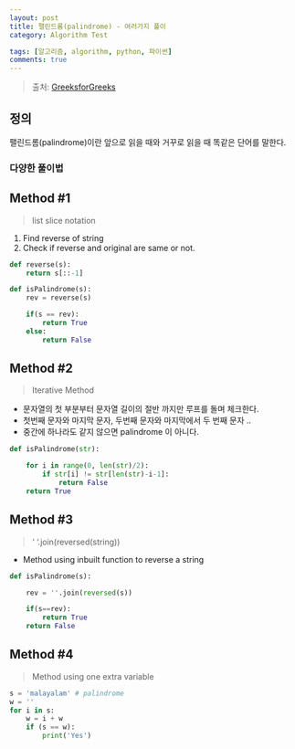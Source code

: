 ```yaml
---
layout: post
title: 팰린드롬(palindrome) - 여러가지 풀이
category: Algorithm Test

tags: [알고리즘, algorithm, python, 파이썬]
comments: true
---
```

> 출처: [GreeksforGreeks](https://www.geeksforgeeks.org/python-program-check-string-palindrome-not/)

## 정의
팰린드롬(palindrome)이란 앞으로 읽을 때와 거꾸로 읽을 때 똑같은 단어를 말한다.

### 다양한 풀이법

## Method #1
> list slice notation

1) Find reverse of string
2) Check if reverse and original are same or not.

```python
def reverse(s):
    return s[::-1]

def isPalindrome(s):
    rev = reverse(s)

    if(s == rev):
        return True
    else:
        return False
```

## Method #2
> Iterative Method

- 문자열의 첫 부분부터 문자열 길이의 절반 까지만 루프를 돌며 체크한다.
- 첫번째 문자와 마지막 문자, 두번째 문자와 마지막에서 두 번째 문자 ..
- 중간에 하나라도 같지 않으면 palindrome 이 아니다.

```python
def isPalindrome(str):

    for i in range(0, len(str)/2):
        if str[i] != str[len(str)-i-1]:
            return False
    return True
```

## Method #3
> ‘ ‘.join(reversed(string))
-  Method using inbuilt function to reverse a string

```python
def isPalindrome(s):

    rev = ''.join(reversed(s))

    if(s==rev):
        return True
    return False
```

## Method #4
> Method using one extra variable

```python
s = 'malayalam' # palindrome
w = ''
for i in s:
    w = i + w
    if (s == w):
        print('Yes')
```